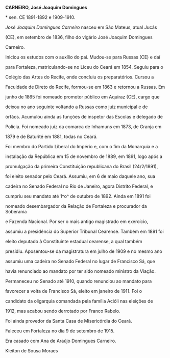 **CARNEIRO, José Joaquim Domingues**



\* sen. CE 1891-1892 e 1909-1910.



*José Joaquim Domingues Carneiro* nasceu em São Mateus, atual Jucás

(CE), em setembro de 1836, filho do vigário José Joaquim Domingues

Carneiro.



Iniciou os estudos com o auxílio do pai. Mudou-se para Russas (CE) e daí

para Fortaleza, matriculando-se no Liceu do Ceará em 1854. Seguiu para o

Colégio das Artes do Recife, onde concluiu os preparatórios. Cursou a

Faculdade de Direto do Recife, formou-se em 1863 e retornou a Russas. Em

junho de 1865 foi nomeado promotor público em Aquiraz (CE), cargo que

deixou no ano seguinte voltando a Russas como juiz municipal e de

órfãos. Acumulou ainda as funções de inspetor das Escolas e delegado de

Polícia. Foi nomeado juiz da comarca de Inhamuns em 1873, de Granja em

1879 e de Baturité em 1881, todas no Ceará.



Foi membro do Partido Liberal do Império e, com o fim da Monarquia e a

instalação da República em 15 de novembro de 1889, em 1891, logo após a

promulgação da primeira Constituição republicana do Brasil (24/2/1891),

foi eleito senador pelo Ceará. Assumiu, em 6 de maio daquele ano, sua

cadeira no Senado Federal no Rio de Janeiro, agora Distrito Federal, e

cumpriu seu mandato até 1^o^ de outubro de 1892. Ainda em 1891 foi

nomeado desembargador da Relação de Fortaleza e procurador da Soberania

e Fazenda Nacional. Por ser o mais antigo magistrado em exercício,

assumiu a presidência do Superior Tribunal Cearense. Também em 1891 foi

eleito deputado à Constituinte estadual cearense, a qual também

presidiu. Aposentou-se da magistratura em julho de 1909 e no mesmo ano

assumiu uma cadeira no Senado Federal no lugar de Francisco Sá, que

havia renunciado ao mandato por ter sido nomeado ministro da Viação.

Permaneceu no Senado até 1910, quando renunciou ao mandato para

favorecer a volta de Francisco Sá, eleito em janeiro de 1911. Foi o

candidato da oligarquia comandada pela família Acióli nas eleições de

1912, mas acabou sendo derrotado por Franco Rabelo.



Foi ainda provedor da Santa Casa de Misericórdia do Ceará.



Faleceu em Fortaleza no dia 9 de setembro de 1915.



Era casado com Ana de Araújo Domingues Carneiro.



Kleiton de Sousa Moraes



